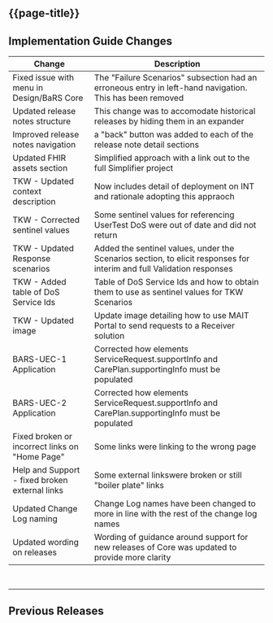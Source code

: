 ## {{page-title}}

## Implementation Guide Changes
 
| Change                                           | Description                                                                                              |
|--------------------------------------------------|----------------------------------------------------------------------------------------------------------|
| Fixed issue with menu in Design/BaRS Core        | The "Failure Scenarios" subsection had an erroneous entry in left-hand navigation. This has been removed | 
| Updated release notes structure                  | This change was to accomodate historical releases by hiding them in an expander                          |
| Improved release notes navigation                | a "back" button was added to each of the release note detail sections                                    |
| Updated FHIR assets section                      | Simplified approach with a link out to the full Simplifier project                                       |
| TKW - Updated context description                | Now includes detail of deployment on INT and rationale adopting this appraoch                            |
| TKW - Corrected sentinel values                  | Some sentinel values for referencing UserTest DoS were out of date and did not return                    |
| TKW - Updated Response scenarios                 | Added the sentinel values, under the Scenarios section, to elicit responses for interim and full Validation responses |
| TKW - Added table of DoS Service Ids             | Table of DoS Service Ids and how to obtain them to use as sentinel values for TKW Scenarios              |
| TKW - Updated image                              | Update image detailing how to use MAIT Portal to send requests to a Receiver solution                    |
| BARS-UEC-1 Application                           | Corrected how elements ServiceRequest.supportInfo and CarePlan.supportingInfo must be populated          |
| BARS-UEC-2 Application                           | Corrected how elements ServiceRequest.supportInfo and CarePlan.supportingInfo must be populated          |
| Fixed broken or incorrect links on "Home Page"   | Some links were linking to the wrong page                                                                |
| Help and Support - fixed broken external links   | Some external linkswere broken or still "boiler plate" links                                             |
| Updated Change Log naming  | Change Log names have been changed to more in line with the rest of the change log names                                       |
| Updated wording on releases | Wording of guidance around support for new releases of Core was updated to provide more clarity                               |

<p>
<br>
<hr>

## Previous Releases

<br>

